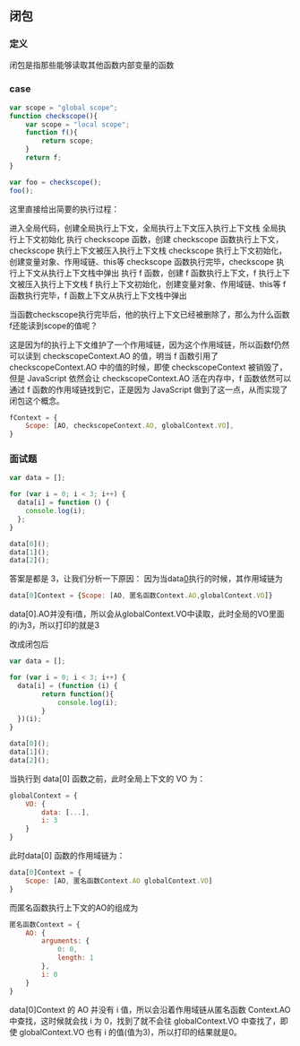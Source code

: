 # 

## 闭包

### 定义
闭包是指那些能够读取其他函数内部变量的函数

### case
```js
var scope = "global scope";
function checkscope(){
    var scope = "local scope";
    function f(){
        return scope;
    }
    return f;
}

var foo = checkscope();
foo();
```
这里直接给出简要的执行过程：

进入全局代码，创建全局执行上下文，全局执行上下文压入执行上下文栈
全局执行上下文初始化
执行 checkscope 函数，创建 checkscope 函数执行上下文，checkscope 执行上下文被压入执行上下文栈
checkscope 执行上下文初始化，创建变量对象、作用域链、this等
checkscope 函数执行完毕，checkscope 执行上下文从执行上下文栈中弹出
执行 f 函数，创建 f 函数执行上下文，f 执行上下文被压入执行上下文栈
f 执行上下文初始化，创建变量对象、作用域链、this等
f 函数执行完毕，f 函数上下文从执行上下文栈中弹出

当函数checkscope执行完毕后，他的执行上下文已经被删除了，那么为什么函数f还能读到scope的值呢？

这是因为f的执行上下文维护了一个作用域链，因为这个作用域链，所以函数f仍然可以读到 checkscopeContext.AO 的值，明当 f 函数引用了 checkscopeContext.AO 中的值的时候，即使 checkscopeContext 被销毁了，但是 JavaScript 依然会让 checkscopeContext.AO 活在内存中，f 函数依然可以通过 f 函数的作用域链找到它，正是因为 JavaScript 做到了这一点，从而实现了闭包这个概念。
```js
fContext = {
    Scope: [AO, checkscopeContext.AO, globalContext.VO],
}
```

### 面试题
```js
var data = [];

for (var i = 0; i < 3; i++) {
  data[i] = function () {
    console.log(i);
  };
}

data[0]();
data[1]();
data[2]();
```
答案是都是 3，让我们分析一下原因：
因为当data[0]()执行的时候，其作用域链为
```js
data[0]Context = {Scope: [AO, 匿名函数Context.AO,globalContext.VO]}
```
data[0].AO并没有i值，所以会从globalContext.VO中读取，此时全局的VO里面的i为3，所以打印的就是3

改成闭包后
```js
var data = [];

for (var i = 0; i < 3; i++) {
  data[i] = (function (i) {
        return function(){
            console.log(i);
        }
  })(i);
}

data[0]();
data[1]();
data[2]();
```
当执行到 data[0] 函数之前，此时全局上下文的 VO 为：
```js
globalContext = {
    VO: {
        data: [...],
        i: 3
    }
}
```
此时data[0] 函数的作用域链为：
```js
data[0]Context = {
    Scope: [AO, 匿名函数Context.AO globalContext.VO]
}

```
而匿名函数执行上下文的AO的组成为
```js
匿名函数Context = {
    AO: {
        arguments: {
            0: 0,
            length: 1
        },
        i: 0
    }
}
```
data[0]Context 的 AO 并没有 i 值，所以会沿着作用域链从匿名函数 Context.AO 中查找，这时候就会找 i 为 0，找到了就不会往 globalContext.VO 中查找了，即使 globalContext.VO 也有 i 的值(值为3)，所以打印的结果就是0。














